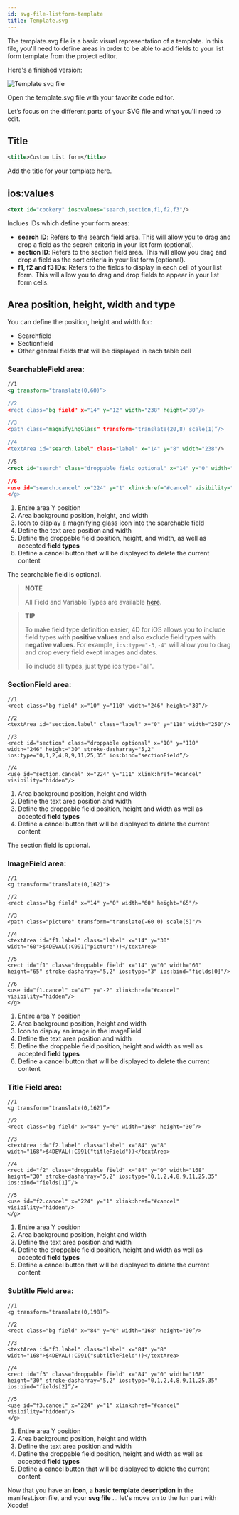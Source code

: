 ```yaml
---
id: svg-file-listform-template
title: Template.svg
---
```


The template.svg file is a basic visual representation of a template. In this file, you'll need to define areas in order to be able to add fields to your list form template from the project editor.

Here's a finished version:

![Template svg file](assets/en/custom-listform/template-svg-file.png)

Open the template.svg file with your favorite code editor.

Let’s focus on the different parts of your SVG file and what you'll need to edit.

## Title
```xml
<title>Custom List form</title>
```

Add the title for your template here.

## ios:values

```xml
<text id="cookery" ios:values="search,section,f1,f2,f3"/>
```

Inclues IDs which define your form areas:

* **search ID**: Refers to the search field area. This will allow you to drag and drop a field as the search criteria in your list form (optional).
*  **section ID**: Refers to the section field area. This will allow you drag and drop a field as the sort criteria in your list form (optional).
*  **f1, f2 and f3 IDs**: Refers to the fields to display in each cell of your list form. This will allow you to drag and drop fields to appear in your list form cells.

## Area position, height, width and type
You can define the position, height and width for:

* Searchfield
* Sectionfield
* Other general fields that will be displayed in each table cell

### SearchableField area:

```xml
//1
<g transform="translate(0,60)”>

//2
<rect class="bg field" x="14" y="12" width="238" height="30”/>

//3
<path class="magnifyingGlass" transform="translate(20,8) scale(1)”/>

//4
<textArea id="search.label" class="label" x="14" y="8" width="238"/>

//5
<rect id="search" class="droppable field optional" x="14" y="0" width="238" height="30" stroke-dasharray="5,2" ios:type=“0,1,2,4,8,9,11,25,35"  ios:bind="searchableField”/>

//6
<use id="search.cancel" x="224" y="1" xlink:href="#cancel" visibility="hidden”/> //6
</g>
```

1. Entire area Y position
2. Area background position, height, and width
3. Icon to display a magnifying glass icon into the searchable field
4. Define the text area position and width
5. Define the droppable field position, height, and width, as well as accepted **field types**
6. Define a cancel button that will be displayed to delete the current content

The searchable field is optional.

> **NOTE**
>
> All Field and Variable Types are available [here](http://doc.4d.com/4Dv17/4D/17/Field-and-Variable-Types.302-3729410.en.html).

> **TIP**
>
> To make field type definition easier, 4D for iOS allows you to include field types with **positive values** and also exclude field types with **negative values**. For example, ```ios:type="-3,-4"``` will allow you to drag and drop every field exept images and dates.
>
> To include all types, just type ios:type="all".

### SectionField area:

```
//1
<rect class="bg field" x="10" y="110" width="246" height="30”/>

//2
<textArea id="section.label" class="label" x="0" y="118" width="250"/>

//3
<rect id="section" class="droppable optional" x="10" y="110" width="246" height="30" stroke-dasharray="5,2" ios:type="0,1,2,4,8,9,11,25,35" ios:bind="sectionField”/>

//4
<use id="section.cancel" x="224" y="111" xlink:href="#cancel" visibility="hidden"/>
```

1. Area background position, height and width
2. Define the text area position and width
3. Define the droppable field position, height and width as well as accepted **field types**
4. Define a cancel button that will be displayed to delete the current content

The section field is optional.

### ImageField area:

```
//1
<g transform="translate(0,162)">

//2
<rect class="bg field" x="14" y="0" width="60" height="65"/>

//3
<path class="picture" transform="translate(-60 0) scale(5)"/>

//4
<textArea id="f1.label" class="label" x="14" y="30" width="60">$4DEVAL(:C991("picture"))</textArea>

//5
<rect id="f1" class="droppable field" x="14" y="0" width="60" height="65" stroke-dasharray="5,2" ios:type="3" ios:bind="fields[0]"/>

//6
<use id="f1.cancel" x="47" y="-2" xlink:href="#cancel" visibility="hidden"/>
</g>
```

1. Entire area Y position
2. Area background position, height and width
3. Icon to display an image in the imageField
4. Define the text area position and width
5. Define the droppable field position, height and width as well as accepted **field types**
6. Define a cancel button that will be displayed to delete the current content

### Title Field area:

```
//1
<g transform="translate(0,162)”>

//2
<rect class="bg field" x="84" y="0" width="168" height="30”/>

//3
<textArea id="f2.label" class="label" x="84" y="8" width="168">$4DEVAL(:C991("titleField"))</textArea>

//4
<rect id="f2" class="droppable field" x="84" y="0" width="168" height="30" stroke-dasharray="5,2" ios:type="0,1,2,4,8,9,11,25,35" ios:bind="fields[1]”/>

//5
<use id="f2.cancel" x="224" y="1" xlink:href="#cancel" visibility="hidden"/>
</g>
```

1. Entire area Y position
2. Area background position, height and width
3. Define the text area position and width
4. Define the droppable field position, height and width as well as accepted **field types**
5. Define a cancel button that will be displayed to delete the current content

### Subtitle Field area:
```
//1
<g transform="translate(0,198)”>

//2
<rect class="bg field" x="84" y="0" width="168" height="30”/>

//3
<textArea id="f3.label" class="label" x="84" y="8" width="168">$4DEVAL(:C991("subtitleField"))</textArea>

//4
<rect id="f3" class="droppable field" x="84" y="0" width="168" height="30" stroke-dasharray="5,2" ios:type="0,1,2,4,8,9,11,25,35" ios:bind="fields[2]”/>

//5
<use id="f3.cancel" x="224" y="1" xlink:href="#cancel" visibility="hidden"/>
</g>
```

1. Entire area Y position
2. Area background position, height and width
3. Define the text area position and width
4. Define the droppable field position, height and width as well as accepted **field types**
5. Define a cancel button that will be displayed to delete the current content

Now that you have an **icon**, a **basic template description** in the manifest.json file, and your **svg file** ... let's move on to the fun part with Xcode!
